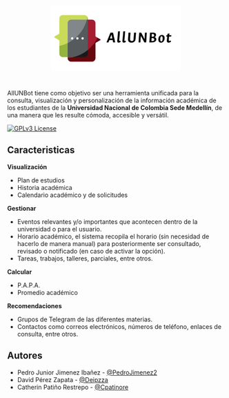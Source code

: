 
<h1 align="center">
<img src="./icon_large.png" width="300">
</h1><br>
AllUNBot tiene como objetivo ser una herramienta unificada para la consulta, visualización y personalización de la información académica de los estudiantes de la <strong>Universidad Nacional de Colombia Sede Medellín</strong>, de una manera que les resulte cómoda, accesible y versátil.

[![GPLv3 License](https://img.shields.io/badge/License-GPL%20v3-yellow.svg)](https://github.com/Deipzza/ppi_02/blob/main/LICENSE.md)

## Caracteristicas

**Visualización**
- Plan de estudios
- Historia académica
- Calendario académico y de solicitudes

**Gestionar**
- Eventos relevantes y/o importantes que acontecen dentro de la universidad o para el usuario.
- Horario académico, el sistema recopila el horario (sin necesidad de hacerlo de manera manual) para posteriormente ser consultado, revisado o notificado (en caso de activar la opción).
- Tareas, trabajos, talleres, parciales, entre otros.

**Calcular**
- P.A.P.A. 
- Promedio académico

**Recomendaciones**
- Grupos de Telegram de las diferentes materias.
- Contactos como correos electrónicos, números de teléfono, enlaces de consulta, entre otros.



## Autores

- Pedro Junior Jimenez Ibañez - [@PedroJimenez2](https://github.com/PedroJimenez2)
- David Pérez Zapata - [@Deipzza](https://github.com/Deipzza)
- Catherin Patiño Restrepo - [@Cpatinore](https://github.com/cpatinore)



